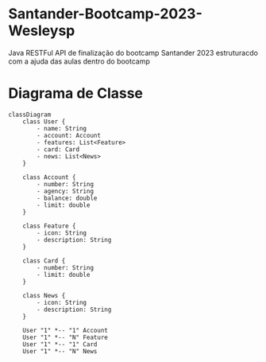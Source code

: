 # Santander-Bootcamp-2023-Wesleysp
Java RESTFul API de finalização do bootcamp Santander 2023 estruturacdo com a ajuda das aulas dentro do bootcamp 

##
# Diagrama de Classe

```mermaid
classDiagram
    class User {
        - name: String
        - account: Account
        - features: List<Feature>
        - card: Card
        - news: List<News>
    }

    class Account {
        - number: String
        - agency: String
        - balance: double
        - limit: double
    }

    class Feature {
        - icon: String
        - description: String
    }

    class Card {
        - number: String
        - limit: double
    }

    class News {
        - icon: String
        - description: String
    }

    User "1" *-- "1" Account
    User "1" *-- "N" Feature
    User "1" *-- "1" Card
    User "1" *-- "N" News
```

